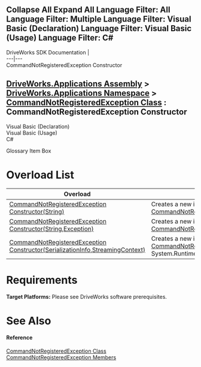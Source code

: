 Collapse All Expand All Language Filter: All  Language Filter: Multiple  Language Filter: Visual Basic (Declaration) Language Filter: Visual Basic (Usage) Language Filter: C#  
---  
DriveWorks SDK Documentation  |   
---|---  
CommandNotRegisteredException Constructor   
  
[DriveWorks.Applications Assembly](topic13.md) > [DriveWorks.Applications Namespace](topic16.md) > [CommandNotRegisteredException Class](topic709.md) : CommandNotRegisteredException Constructor  
---  
  
Visual Basic (Declaration)    
Visual Basic (Usage)    
C# 

Glossary Item Box

# Overload List

Overload| Description  
---|---  
[CommandNotRegisteredException Constructor(String)](topic716.md)| Creates a new instance of the [CommandNotRegisteredException](topic709.md) class.   
[CommandNotRegisteredException Constructor(String,Exception)](topic717.md)| Creates a new instance of the [CommandNotRegisteredException](topic709.md) class.   
[CommandNotRegisteredException Constructor(SerializationInfo,StreamingContext)](topic718.md)| Creates a new instance of the [CommandNotRegisteredException](topic709.md) class from System.Runtime.Serialization.SerializationInfo.   
  
# Requirements

**Target Platforms:** Please see DriveWorks software prerequisites.

# See Also

#### Reference

[CommandNotRegisteredException Class](topic709.md)   
[CommandNotRegisteredException Members](topic710.md)


